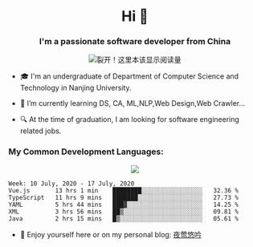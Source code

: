 


<!--
**PAYIZ/PAYIZ** is a ✨ _special_ ✨ repository because its `README.md` (this file) appears on your GitHub profile.
### Hello I'm [艾山江](https://yeying.tech) 👋
-->


<h1 align="center">Hi 👋</h1>
<h3 align="center">I'm a passionate software developer from China</h3>
<p align="center"> 
<img align="center" src="https://komarev.com/ghpvc/?username=payiz-asj&color=blue&style=flat&label=PROFILE+VISITORS" alt="裂开！这里本该显示阅读量" /> 
</p>



* 🎓 I'm an undergraduate of Department of Computer Science and Technology in Nanjing University.


* <p>🌱 I’m currently learning <a title = "Data Structure" >DS</a>, <a title = "Computer Algorithm" >CA</a>, <a title = "Machine Learning" >ML</a>,<a title = "Natural Language Processing" >NLP</a>,Web Design,Web Crawler... </p>

* 🔍 At the time of graduation, I am looking for software engineering related jobs.



  

<h3>My Common Development Languages:</h3>

<p align="center">
<img align="center" src="https://github-readme-stats.vercel.app/api/top-langs/?username=payiz-asj&hide_title=1&hide=kotlin&theme=buefy&line_height=27&layout=compact"/>
</p>

<!--
### My Git-hub Statistics：

<p align="center">
<img align="center" src="https://github-readme-stats.vercel.app/api?username=payiz-asj&hide_title=ture&hide=issues&show_icons=true&count_private=true&include_all_commits=true&line_height=21&theme=flag-india" />
</p>

-->
<!--START_SECTION:waka-->
```text
Week: 10 July, 2020 - 17 July, 2020
Vue.js       13 hrs 1 min    ████████░░░░░░░░░░░░░░░░░   32.36 % 
TypeScript   11 hrs 9 mins   ███████░░░░░░░░░░░░░░░░░░   27.73 % 
YAML         5 hrs 44 mins   ███▓░░░░░░░░░░░░░░░░░░░░░   14.25 % 
XML          3 hrs 56 mins   ██▒░░░░░░░░░░░░░░░░░░░░░░   09.81 % 
Java         2 hrs 15 mins   █▒░░░░░░░░░░░░░░░░░░░░░░░   05.61 % 
```
<!--END_SECTION:waka-->

* 💬 Enjoy yourself here or on my personal blog: [夜莺悠吟](https://yeying.tech)

